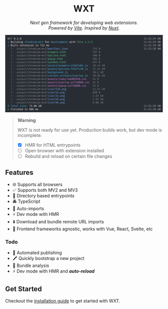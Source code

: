 <h1 align="center">WXT</h1>

<p align="center"><i>Next gen framework for developing web extensions.<br/>Powered by <a href="https://vitejs.dev/" target="_blank">Vite</a>. Inspired by <a href="https://nuxt.com/" target="_blank">Nuxt</a>.</i></p>

![Example CLI Output](./.github/assets/cli-output.png)

> **Warning**
>
> WXT is not ready for use yet. Production builds work, but dev mode is incomplete:
>
> - [x] HMR for HTML entrypoints
> - [ ] Open browser with extension installed
> - [ ] Rebuild and reload on certain file changes

## Features

- 🌐 Supports all browsers
- ✅ Supports both MV2 and MV3
- 📂 Directory based entrypoints
- 🚔 TypeScript
- 🦾 Auto-imports
- ⚡ Dev mode with HMR
- ⬇️ Download and bundle remote URL imports
- 🎨 Frontend frameworks agnostic, works with Vue, React, Svelte, etc

### Todo

- 🤖 Automated publishing
- 🖍️ Quickly bootstrap a new project
- 📏 Bundle analysis
- ⚡ Dev mode with HMR and **_auto-reload_**

## Get Started

Checkout the [installation guide](https://wxtjs.dev/get-started) to get started with WXT.
